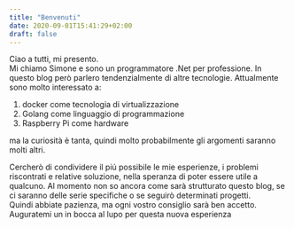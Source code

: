 ```yaml
---
title: "Benvenuti"
date: 2020-09-01T15:41:29+02:00
draft: false
---
```



Ciao a tutti,
mi presento.  
Mi chiamo Simone e sono un programmatore .Net per professione.
In questo blog però parlero tendenzialmente di altre tecnologie.
Attualmente sono molto interessato a:  
1) docker come tecnologia di virtualizzazione
1) Golang come linguaggio di programmazione
1) Raspberry Pi come hardware  

ma la curiosità è tanta, quindi molto probabilmente gli argomenti saranno molti altri.

Cercherò di condividere il piú possibile le mie esperienze, i problemi riscontrati e relative soluzione, nella speranza di poter essere utile a qualcuno.
Al momento non so ancora come sarà strutturato questo blog, se ci saranno delle serie specifiche o se seguirò determinati progetti.  
Quindi abbiate pazienza, ma ogni vostro consiglio sarà ben accetto.  
Auguratemi un in bocca al lupo per questa nuova esperienza
